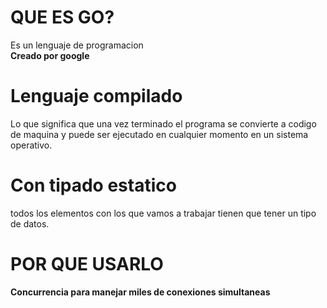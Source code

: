 # QUE ES GO?
Es un lenguaje de programacion 
<br>
<b>Creado por google</b>
<br>
<h1>Lenguaje compilado</h1>
Lo que significa que una vez terminado el programa se convierte a codigo de maquina y puede ser ejecutado en cualquier momento en un sistema operativo.
<h1>Con tipado estatico</h1> 
todos los elementos con los que vamos a trabajar tienen que tener un tipo de datos. 

# POR QUE USARLO
<b>Concurrencia para manejar miles de conexiones simultaneas</b>
